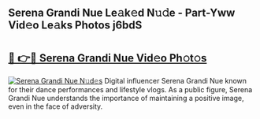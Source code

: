 ## Serena Grandi Nue Le𝚊k𝚎d N𝚞𝚍e - Part-Yww Vid𝚎o Le𝚊ks Photos j6bdS

# <h2><a href="http://fb5n0t.evod.top/?m=Serena+Grandi+Nue">🔗 👉🔴 Serena Grandi Nue Vid𝚎o Ph𝚘t𝚘s</a></h2>

[![Serena Grandi Nue N𝚞d𝚎s](https://i.imgur.com/8V9OHl7.gif)](http://fb5n0t.evod.top/?m=Serena+Grandi+Nue)
Digital influencer Serena Grandi Nue known for their dance performances and lifestyle vlogs. As a public figure, Serena Grandi Nue understands the importance of maintaining a positive image, even in the face of adversity. 
